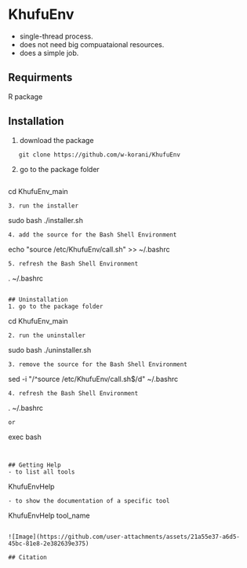 # KhufuEnv

- single-thread process.
- does not need big compuataional resources.
- does a simple job.

## Requirments
R package

## Installation

1. download the package
```
   git clone https://github.com/w-korani/KhufuEnv
```
2. go to the package folder
   ```
cd KhufuEnv_main
   ```
3. run the installer
```
sudo bash ./installer.sh
```
4. add the source for the Bash Shell Environment
```
echo "source /etc/KhufuEnv/call.sh"  >>  ~/.bashrc
```
5. refresh the Bash Shell Environment
```
. ~/.bashrc
```

## Uninstallation
1. go to the package folder
   ```
cd KhufuEnv_main
   ```
2. run the uninstaller
```
sudo bash ./uninstaller.sh
```
3. remove the source for the Bash Shell Environment
```
sed -i "/^source \/etc\/KhufuEnv\/call.sh$/d"  ~/.bashrc
```
4. refresh the Bash Shell Environment
```
. ~/.bashrc
```
or
```
exec bash
```


## Getting Help
- to list all tools
```
   KhufuEnvHelp
```
- to show the documentation of a specific tool
```
   KhufuEnvHelp tool_name
```

![Image](https://github.com/user-attachments/assets/21a55e37-a6d5-45bc-81e8-2e382639e375)

## Citation


